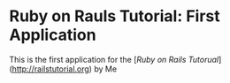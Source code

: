 # Ruby on Rauls Tutorial: First Application

This is the first application for the [*Ruby on Rails Tutorual*] (http://railstutorial.org) by Me
